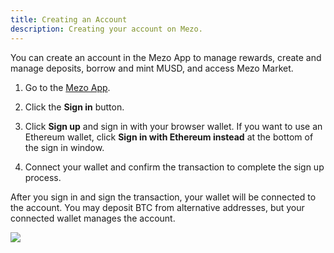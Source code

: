 ```yaml
---
title: Creating an Account
description: Creating your account on Mezo.
---
```


You can create an account in the Mezo App to manage rewards, create and manage deposits, borrow and mint MUSD, and access Mezo Market.

1. Go to the [Mezo App](https://mezo.org/overview).

1. Click the **Sign in** button.

1. Click **Sign up** and sign in with your browser wallet. If you want to use an Ethereum wallet, click **Sign in with Ethereum instead** at the bottom of the sign in window.

1. Connect your wallet and confirm the transaction to complete the sign up process.

After you sign in and sign the transaction, your wallet will be connected to the account. You may deposit BTC from alternative addresses, but your connected wallet manages the account.

![](/docs/images/portal/signin.avif)
